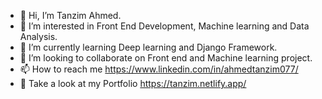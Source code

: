 - 👋 Hi, I’m Tanzim Ahmed.
- 👀 I’m interested in Front End Development, Machine learning and Data Analysis.
- 🌱 I’m currently learning Deep learning and Django Framework.
- 💞️ I’m looking to collaborate on Front end and Machine learning project.
- 📫 How to reach me https://www.linkedin.com/in/ahmedtanzim077/
- 👀 Take a look at my Portfolio https://tanzim.netlify.app/
<!---
tanzim077/tanzim077 is a ✨ special ✨ repository because its `README.md` (this file) appears on your GitHub profile.
You can click the Preview link to take a look at your changes.
--->
